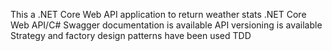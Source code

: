 This a .NET Core Web API application to return weather stats
.NET Core Web API/C#
Swagger documentation is available
API versioning is available
Strategy and factory design patterns have been used
TDD
